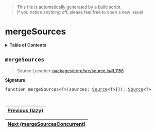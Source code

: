 > This file is automatically generated by a build script.<br>If you notice anything off, please feel free to open a new issue!

# mergeSources

<details><summary><b>Table of Contents</b></summary><br>

1. [<code>mergeSources</code>](#mergeSources)</details>

## <a name="mergeSources"></a><code>mergeSources</code>

> Source Location: [packages\/core\/src\/source.ts#L1156](..\/..\/packages\/core\/src\/source.ts#L1156)

<b>Signature</b>

<pre>function mergeSources&lt;T&gt;(sources: <a href="00-Source.md#Source-Interface">Source</a>&lt;T&gt;[]): <a href="00-Source.md#Source-Interface">Source</a>&lt;T&gt;</pre><br>

| [Previous \(lazy\)](23-lazy.md#readme) |
| --- |

<div align="right">

| [Next \(mergeSourcesConcurrent\)](25-mergeSourcesConcurrent.md#readme) |
| --- |
</div>
